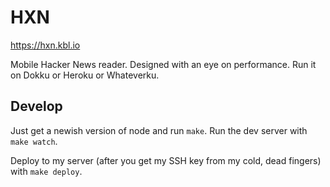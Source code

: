 HXN
===

https://hxn.kbl.io

Mobile Hacker News reader. Designed with an eye on performance. Run it on Dokku or Heroku or Whateverku.

Develop
-------
Just get a newish version of node and run `make`.
Run the dev server with `make watch`.

Deploy to my server (after you get my SSH key from my cold, dead fingers) with `make deploy`.
